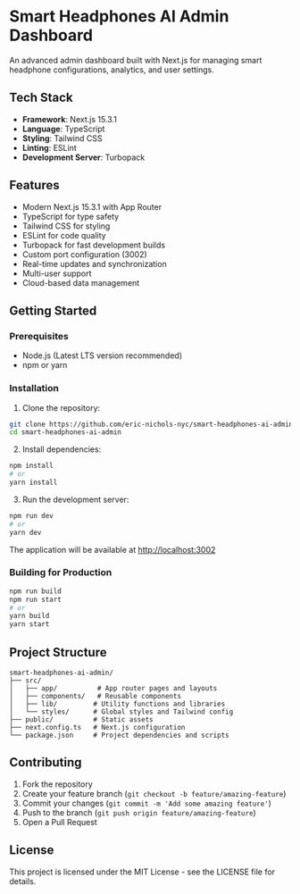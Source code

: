 # Smart Headphones AI Admin Dashboard

An advanced admin dashboard built with Next.js for managing smart headphone configurations, analytics, and user settings.

## Tech Stack

- **Framework**: Next.js 15.3.1
- **Language**: TypeScript
- **Styling**: Tailwind CSS
- **Linting**: ESLint
- **Development Server**: Turbopack

## Features

- Modern Next.js 15.3.1 with App Router
- TypeScript for type safety
- Tailwind CSS for styling
- ESLint for code quality
- Turbopack for fast development builds
- Custom port configuration (3002)
- Real-time updates and synchronization
- Multi-user support
- Cloud-based data management

## Getting Started

### Prerequisites

- Node.js (Latest LTS version recommended)
- npm or yarn

### Installation

1. Clone the repository:
```bash
git clone https://github.com/eric-nichols-nyc/smart-headphones-ai-admin.git
cd smart-headphones-ai-admin
```

2. Install dependencies:
```bash
npm install
# or
yarn install
```

3. Run the development server:
```bash
npm run dev
# or
yarn dev
```

The application will be available at [http://localhost:3002](http://localhost:3002)

### Building for Production

```bash
npm run build
npm run start
# or
yarn build
yarn start
```

## Project Structure

```
smart-headphones-ai-admin/
├── src/
│   ├── app/          # App router pages and layouts
│   ├── components/   # Reusable components
│   ├── lib/         # Utility functions and libraries
│   └── styles/      # Global styles and Tailwind config
├── public/          # Static assets
├── next.config.ts   # Next.js configuration
└── package.json     # Project dependencies and scripts
```

## Contributing

1. Fork the repository
2. Create your feature branch (`git checkout -b feature/amazing-feature`)
3. Commit your changes (`git commit -m 'Add some amazing feature'`)
4. Push to the branch (`git push origin feature/amazing-feature`)
5. Open a Pull Request

## License

This project is licensed under the MIT License - see the LICENSE file for details.